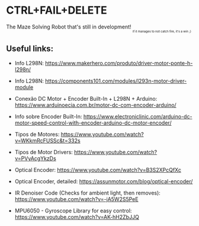 # CTRL+FAIL+DELETE

The Maze Solving Robot that's still in development!   <sub><sub><sub>If it manages to not catch fire, it's a win ;)</sub></sub></sub>

## Useful links:
- Info L298N: https://www.makerhero.com/produto/driver-motor-ponte-h-l298n/

- Info L298N: https://components101.com/modules/l293n-motor-driver-module

- Conexão DC Motor + Encoder Built-In + L298N + Arduino: https://www.arduinoecia.com.br/motor-dc-com-encoder-arduino/

- Info sobre Encoder Built-In: https://www.electroniclinic.com/arduino-dc-motor-speed-control-with-encoder-arduino-dc-motor-encoder/

- Tipos de Motores: https://www.youtube.com/watch?v=WKkmRcFUSSc&t=332s

- Tipos de Motor Drivers: https://www.youtube.com/watch?v=PVyAcgYkzDs

- Optical Encoder: https://www.youtube.com/watch?v=B3S2XPcQfXc

- Optical Encoder, detailed: https://assunmotor.com/blog/optical-encoder/

- IR Denoiser Code (Checks for ambient light, then removes): https://www.youtube.com/watch?v=-jA5W2S5PeE

- MPU6050 - Gyroscope Library for easy control: https://www.youtube.com/watch?v=AK-hH2ZbJJQ